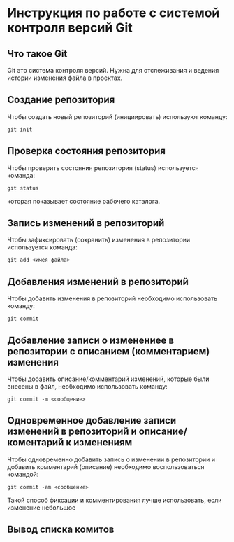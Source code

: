 # **Инструкция по работе с системой контроля версий Git**

## Что такое Git

Git это система контроля версий. Нужна для отслеживания и ведения истории изменения файла в проектах.

## Создание репозитория

Чтобы создать новый репозиторий (инициировать) используют команду: 
 
    git init

## Проверка состояния репозитория

Чтобы проверить состояния репозитория (status) используется команда:

    git status

которая показывает состояние рабочего каталога.

## Запись изменений в репозиторий

Чтобы зафиксировать (сохранить) изменения в репозитории используется команда:

    git add <имея файла>

## Добавления изменений в репозиторий

Чтобы добавить изменения в репозиторий необходимо использовать команду:

    git commit

## Добавление записи о изменениее в репозитории с описанием (комментарием) изменения

Чтобы добавить описание/комментарий изменений, которые были внесены в файл, необходимо использовать команду:

    git commit -m <сообщение>

## Одновременное добавление записи изменений в репозиторий и описание/коментарий к изменениям

Чтобы одновременно добавить запись о изменении в репозитории и добавить комментарий (описание) необходимо воспользоваться командой:

    git commit -am <сообщение>

Такой способ фиксации и комментирования лучше использовать, если изменение небольшое

## Вывод списка комитов
